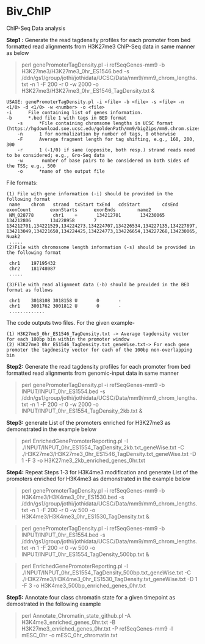 # Biv_ChIP

ChIP-Seq Data analysis 

**Step1 :** Generate the read tagdensity profiles for each promoter from bed formatted read alignments from H3K27me3 ChIP-Seq data in same manner as below

>perl genePromoterTagDensity.pl -i refSeqGenes-mm9 -b H3K27me3/H3K27me3_0hr_ES1546.bed -s /ddn/gs1/group/jothi/jothidata/UCSC/Data/mm9/mm9_chrom_lengths.txt -n 1 -F 200 -r 0 -w 2000 -o H3K27me3/H3K27me3_0hr_ES1546_TagDensity.txt &

    USAGE: genePromoterTagDensity.pl -i <file> -b <file> -s <file> -n <1/0> -d <1/0> -w <number> -o <file>
	-i      File containing list of genes information.      
	-b      *.bed file 1 with tags in BED format
        -s      *File containing chromsome lengths in UCSC format (https://hgdownload.soe.ucsc.edu/goldenPath/mm9/bigZips/mm9.chrom.sizes)
        -n      1 for normalization by number of tags, 0 otherwise
        -F      Average fragment length for tag shifting, e.g., 160, 200, 300
        -r      1 (-1/0) if same (opposite, both resp.) strand reads need to be considered; e.g., Gro-Seq data
        -w       number of base pairs to be considered on both sides of the TSS; e.g., 500
        -o      *name of the output file
File formats: 

	(1) File with gene information (-i) should be provided in the following format 
  	 name    chrom   strand  txStart txEnd   cdsStart        cdsEnd  exonCount       exonStarts      exonEnds        name2
  	 NM_028778       chr1    +       134212701       134230065       134212806       134228958       7       134212701,134221529,134224273,134224707,134226534,134227135,134227897,  134213049,134221650,134224425,134224773,134226654,134227268,134230065,    Nuak2
  	 .....
	(2)File with chromosome length information (-s) should be provided in the following format
   
  	 chr1    197195432  
  	 chr2    181748087
  	 .....
	
	(3)File with read alignment data (-b) should be provided in the BED format as follows
   
  	 chr1    3018108 3018158 U       0       -
  	 chr1    3001762 3001812 U       0       -
   	 .............
	   
The code outputs two files. For the given example-

	(1) H3K27me3_0hr_ES1546_TagDensity.txt -> Average tagdensity vector for each 100bp bin within the promoter window
	(2) H3K27me3_0hr_ES1546_TagDensity.txt_geneWise.txt-> For each gene promoter the tagdnesity vector for each of the 100bp non-overlapping bin 

**Step2:** Generate the read tagdensity profiles for each promoter from bed formatted read alignments from genomic-input data in same manner
>perl genePromoterTagDensity.pl -i refSeqGenes-mm9 -b INPUT/INPUT_0hr_ES1554.bed -s /ddn/gs1/group/jothi/jothidata/UCSC/Data/mm9/mm9_chrom_lengths.txt -n 1 -F 200 -r 0 -w 2000 -o INPUT/INPUT_0hr_ES1554_TagDensity_2kb.txt &

**Step3:** generate List of the promoters enriched for H3K27me3 as demonstrated in the example below 
>perl EnrichedGenePromoterReporting.pl -I ./INPUT/INPUT_0hr_ES1554_TagDensity_2kb.txt_geneWise.txt -C ./H3K27me3/H3K27me3_0hr_ES1546_TagDensity.txt_geneWise.txt -D 1 -F 3 -o H3K27me3_2kb_enriched_genes_0hr.txt

**Step4:** Repeat Steps 1-3 for H3K4me3 modification and generate List of the promoters enriched for H3K4me3 as demonstrated in the example below 

>perl genePromoterTagDensity.pl -i refSeqGenes-mm9 -b H3K4me3/H3K4me3_0hr_ES1530.bed -s /ddn/gs1/group/jothi/jothidata/UCSC/Data/mm9/mm9_chrom_lengths.txt -n 1 -F 200 -r 0 -w 500 -o H3K4me3/H3K4me3_0hr_ES1530_TagDensity.txt &

>perl genePromoterTagDensity.pl -i refSeqGenes-mm9 -b INPUT/INPUT_0hr_ES1554.bed -s /ddn/gs1/group/jothi/jothidata/UCSC/Data/mm9/mm9_chrom_lengths.txt -n 1 -F 200 -r 0 -w 500 -o INPUT/INPUT_0hr_ES1554_TagDensity_500bp.txt &

>perl EnrichedGenePromoterReporting.pl -I ./INPUT/INPUT_0hr_ES1554_TagDensity_500bp.txt_geneWise.txt -C ./H3K27me3/H3K4me3_0hr_ES1530_TagDensity.txt_geneWise.txt -D 1 -F 3 -o H3K4me3_500bp_enriched_genes_0hr.txt

**Step5:** Annotate four class chromatin state for a given timepoint as demostrated in the following example

>perl Annotate_Chromatin_state_github.pl -A H3K4me3_enriched_genes_0hr.txt -B H3K27me3_enriched_genes_0hr.txt -P refSeqGenes-mm9 -l mESC_0hr -o mESC_0hr_chromatin.txt
